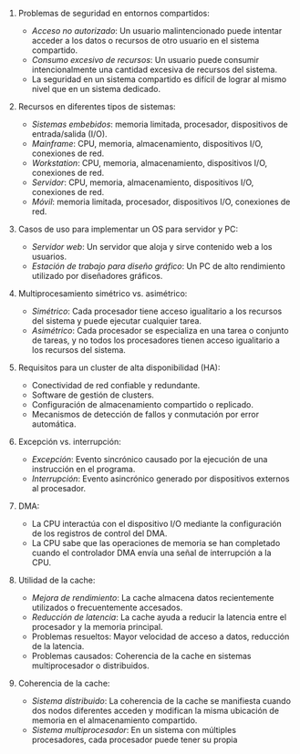 1. Problemas de seguridad en entornos compartidos:
   - *Acceso no autorizado*: Un usuario malintencionado puede intentar acceder a los datos o recursos de otro usuario en el sistema compartido.
   - *Consumo excesivo de recursos*: Un usuario puede consumir intencionalmente una cantidad excesiva de recursos del sistema.
   - La seguridad en un sistema compartido es difícil de lograr al mismo nivel que en un sistema dedicado.

2. Recursos en diferentes tipos de sistemas:
   - *Sistemas embebidos*: memoria limitada, procesador, dispositivos de entrada/salida (I/O).
   - *Mainframe*: CPU, memoria, almacenamiento, dispositivos I/O, conexiones de red.
   - *Workstation*: CPU, memoria, almacenamiento, dispositivos I/O, conexiones de red.
   - *Servidor*: CPU, memoria, almacenamiento, dispositivos I/O, conexiones de red.
   - *Móvil*: memoria limitada, procesador, dispositivos I/O, conexiones de red.

3. Casos de uso para implementar un OS para servidor y PC:
   - *Servidor web*: Un servidor que aloja y sirve contenido web a los usuarios.
   - *Estación de trabajo para diseño gráfico*: Un PC de alto rendimiento utilizado por diseñadores gráficos.

4. Multiprocesamiento simétrico vs. asimétrico:
   - *Simétrico*: Cada procesador tiene acceso igualitario a los recursos del sistema y puede ejecutar cualquier tarea.
   - *Asimétrico*: Cada procesador se especializa en una tarea o conjunto de tareas, y no todos los procesadores tienen acceso igualitario a los recursos del sistema.

5. Requisitos para un cluster de alta disponibilidad (HA):
   - Conectividad de red confiable y redundante.
   - Software de gestión de clusters.
   - Configuración de almacenamiento compartido o replicado.
   - Mecanismos de detección de fallos y conmutación por error automática.

6. Excepción vs. interrupción:
   - *Excepción*: Evento sincrónico causado por la ejecución de una instrucción en el programa.
   - *Interrupción*: Evento asincrónico generado por dispositivos externos al procesador.

7. DMA:
   - La CPU interactúa con el dispositivo I/O mediante la configuración de los registros de control del DMA.
   - La CPU sabe que las operaciones de memoria se han completado cuando el controlador DMA envía una señal de interrupción a la CPU.

8. Utilidad de la cache:
   - *Mejora de rendimiento*: La cache almacena datos recientemente utilizados o frecuentemente accesados.
   - *Reducción de latencia*: La cache ayuda a reducir la latencia entre el procesador y la memoria principal.
   - Problemas resueltos: Mayor velocidad de acceso a datos, reducción de la latencia.
   - Problemas causados: Coherencia de la cache en sistemas multiprocesador o distribuidos.

9. Coherencia de la cache:
   - *Sistema distribuido*: La coherencia de la cache se manifiesta cuando dos nodos diferentes acceden y modifican la misma ubicación de memoria en el almacenamiento compartido.
   - *Sistema multiprocesador*: En un sistema con múltiples procesadores, cada procesador puede tener su propia
